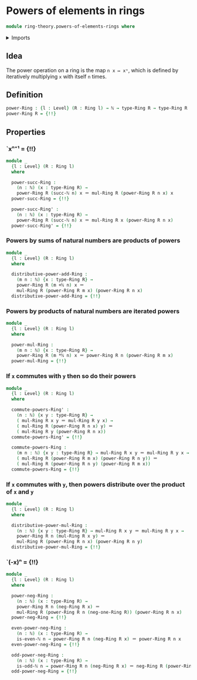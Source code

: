# Powers of elements in rings

```agda
module ring-theory.powers-of-elements-rings where
```

<details><summary>Imports</summary>

```agda
open import elementary-number-theory.addition-natural-numbers
open import elementary-number-theory.multiplication-natural-numbers
open import elementary-number-theory.natural-numbers
open import elementary-number-theory.parity-natural-numbers

open import foundation.action-on-identifications-functions
open import foundation.empty-types
open import foundation.function-types
open import foundation.identity-types
open import foundation.universe-levels

open import ring-theory.central-elements-rings
open import ring-theory.powers-of-elements-semirings
open import ring-theory.rings
```

</details>

## Idea

The power operation on a ring is the map `n x ↦ xⁿ`, which is defined by
iteratively multiplying `x` with itself `n` times.

## Definition

```agda
power-Ring : {l : Level} (R : Ring l) → ℕ → type-Ring R → type-Ring R
power-Ring R = {!!}
```

## Properties

### `xⁿ⁺¹ = {!!}

```agda
module _
  {l : Level} (R : Ring l)
  where

  power-succ-Ring :
    (n : ℕ) (x : type-Ring R) →
    power-Ring R (succ-ℕ n) x ＝ mul-Ring R (power-Ring R n x) x
  power-succ-Ring = {!!}

  power-succ-Ring' :
    (n : ℕ) (x : type-Ring R) →
    power-Ring R (succ-ℕ n) x ＝ mul-Ring R x (power-Ring R n x)
  power-succ-Ring' = {!!}
```

### Powers by sums of natural numbers are products of powers

```agda
module _
  {l : Level} (R : Ring l)
  where

  distributive-power-add-Ring :
    (m n : ℕ) {x : type-Ring R} →
    power-Ring R (m +ℕ n) x ＝
    mul-Ring R (power-Ring R m x) (power-Ring R n x)
  distributive-power-add-Ring = {!!}
```

### Powers by products of natural numbers are iterated powers

```agda
module _
  {l : Level} (R : Ring l)
  where

  power-mul-Ring :
    (m n : ℕ) {x : type-Ring R} →
    power-Ring R (m *ℕ n) x ＝ power-Ring R n (power-Ring R m x)
  power-mul-Ring = {!!}
```

### If `x` commutes with `y` then so do their powers

```agda
module _
  {l : Level} (R : Ring l)
  where

  commute-powers-Ring' :
    (n : ℕ) {x y : type-Ring R} →
    ( mul-Ring R x y ＝ mul-Ring R y x) →
    ( mul-Ring R (power-Ring R n x) y) ＝
    ( mul-Ring R y (power-Ring R n x))
  commute-powers-Ring' = {!!}

  commute-powers-Ring :
    (m n : ℕ) {x y : type-Ring R} → mul-Ring R x y ＝ mul-Ring R y x →
    ( mul-Ring R (power-Ring R m x) (power-Ring R n y)) ＝
    ( mul-Ring R (power-Ring R n y) (power-Ring R m x))
  commute-powers-Ring = {!!}
```

### If `x` commutes with `y`, then powers distribute over the product of `x` and `y`

```agda
module _
  {l : Level} (R : Ring l)
  where

  distributive-power-mul-Ring :
    (n : ℕ) {x y : type-Ring R} → mul-Ring R x y ＝ mul-Ring R y x →
    power-Ring R n (mul-Ring R x y) ＝
    mul-Ring R (power-Ring R n x) (power-Ring R n y)
  distributive-power-mul-Ring = {!!}
```

### `(-x)ⁿ = {!!}

```agda
module _
  {l : Level} (R : Ring l)
  where

  power-neg-Ring :
    (n : ℕ) (x : type-Ring R) →
    power-Ring R n (neg-Ring R x) ＝
    mul-Ring R (power-Ring R n (neg-one-Ring R)) (power-Ring R n x)
  power-neg-Ring = {!!}

  even-power-neg-Ring :
    (n : ℕ) (x : type-Ring R) →
    is-even-ℕ n → power-Ring R n (neg-Ring R x) ＝ power-Ring R n x
  even-power-neg-Ring = {!!}

  odd-power-neg-Ring :
    (n : ℕ) (x : type-Ring R) →
    is-odd-ℕ n → power-Ring R n (neg-Ring R x) ＝ neg-Ring R (power-Ring R n x)
  odd-power-neg-Ring = {!!}
```
